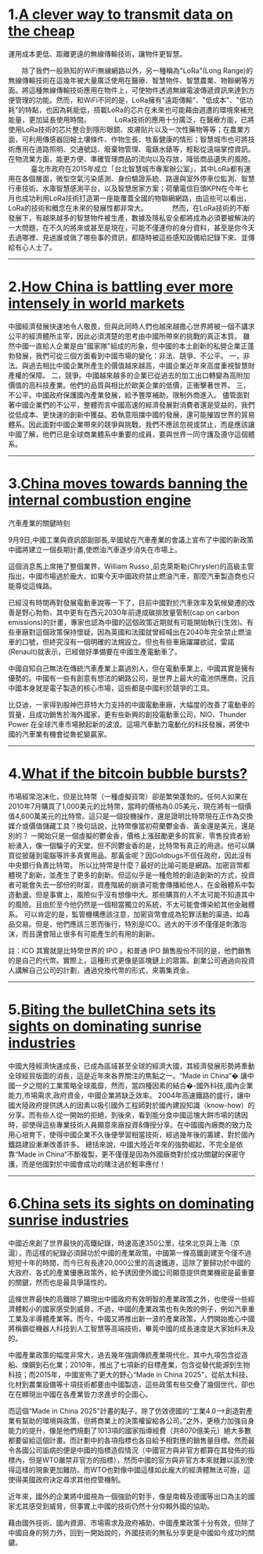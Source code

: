 # 1.[A clever way to transmit data on the cheap](https://www.economist.com/news/science-and-technology/21728866-long-range-frugal-new-chip-could-be-just-what-smart-city-needs-clever-way)

運用成本更低、距離更遠的無線傳輸技術，讓物件更智慧。

　　除了我們一般熟知的WiFi無線網路以外，另一種稱為"LoRa"(Long Range)的無線傳輸技術在這幾年被大量廣泛使用在醫療、智慧物件、智慧農業、物聯網等方面。將這種無線傳輸技術應用在物件上，可使物件透過無線電波傳遞資訊來達到方便管理的功能。然而，和WiFi不同的是，LoRa擁有"遠距傳輸"、"低成本"、"低功耗"的特點，也因為耗能低，搭載LoRa的芯片在未來也可能藉由週遭的環境來補充能量，更加延長使用時間。
　
　　LoRa技術的應用十分廣泛，在醫療方面，已將使用LoRa技術的芯片整合到隱形眼鏡、皮膚貼片以及一次性藥物等等；在農業方面，可利用傳感器回報土壤條件、作物生長、牲畜健康的情形；智慧城市也可將技術應用在道路照明、交通號誌、廢棄物管理、電錶水錶等，輕鬆從遠端掌控資訊。在物流業方面，能更方便、準確管理商品的流向以及存放，降低商品遺失的風險。
　
　　臺北市政府在2015年成立「台北智慧城市專案辦公室」，其中LoRa都有運用在各個層面，微型空氣污染感測、身份驗證系統、路邊與室外停車位監測、智慧行車技術、水庫智慧感測平台，以及智慧居家方案；荷蘭電信巨頭KPN在今年七月也成功利用LoRa技術打造第一座能覆蓋全國的物聯網網路，由這些可以看出，LoRa的技術和概念在未來的發展性都非常大。
　
　　然而，在LoRa技術的不斷發展下，有越來越多的智慧物件被生產，數據及隱私安全都將成為必須要被解決的一大問題，在不久的將來或甚至是現在，可能不僅連你的身分資料，甚至是你今天去過哪裡、見過誰或做了哪些事的資訊，都隨時被這些感知設備給記錄下來、並傳給有心人士了。

---
# 2.[How China is battling ever more intensely in world markets](https://www.economist.com/news/leaders/21729430-does-it-play-fair-how-china-battling-ever-more-intensely-world-markets)

中國經濟發展快速地令人敬畏，但與此同時人們也越來越擔心世界將被一個不講求公平的經濟體所主宰，因此必須清楚的思考由中國所帶來的挑戰的真正本質。
雖然中國一直給人企業是由"國家隊"組成的形象，但中國的本土創新的私營企業正蓬勃發展，我們可從三個方面看到中國市場的變化：非法、競爭、不公平。
一，非法。與過去相比中國企業所產生的價值越來越高，中國企業近年來高度重視智慧財產權的保障。
二，競爭。中國越來越多的企業已從過去的加工出口轉變為高附加價值的高科技產業。他們的品質與相比於歐美企業的低價，正衝擊著世界。
三，不公平。中國政府保護國內產業發展，給予豐厚補助，限制外商進入。
儘管面對著中國企業們的不公平，整體而言中國高速的經濟發展對消費者還是受益的，我們從低成本、更快速的創新中獲益。若執意阻擋中國的發展，還可能摧毀世界的貿易體系。因此面對中國企業帶來的競爭與挑戰，我們不應該忽視或禁止，而是應該讓中國了解，他們已是全球商業體系中重要的成員，要與世界一同守護及遵守這個體系。

---
# 3.[China moves towards banning the internal combustion engine](https://www.economist.com/news/business/21728980-its-government-developing-plan-phase-out-vehicles-powered-fossil-fuels-china-moves)

汽車產業的關鍵時刻

9月9日,中國工業與資訊部副部長,辛國斌在汽車產業的會議上宣布了中國的新政策
中國將建立一個長期計畫,使燃油汽車逐步消失在市場上。

這個消息馬上席捲了整個業界，William Russo ,前克萊斯勒(Chrysler)的高級主管指出，中國市場過於龐大，如果今天中國政府禁止燃油汽車，那麼汽車製造商也只能尊從這條路。

已經沒有時間再對發展電動車說等一下了，目前中國對於汽車效率及氣候變遷的改善是野心勃勃，其中更有在西元2030年前達成碳排放量管制(cap on carbon emissions)的計畫，專家也認為中國的這個政策近期就有可能開始執行(生效)。有些車廠對這個政策保持懷疑，因為英國和法國就曾經喊出在2040年完全禁止燃油車的口號，但終究沒有一個明確的法規設立。但也有些車廠躍躍欲試，雷諾(Renault)就表示，已經做好準備要在中國生產電動車了。

中國自知自己無法在傳統汽車產業上贏過別人，但在電動車業上，中國其實是擁有優勢的。中國有一些有創意有想法的網路公司，是世界上最大的電池供應商，況且中國本身就是電子製造的核心市場，這些都是中國利於競爭的工具。

比亞迪，一家得到股神巴菲特大力支持的中國電動車廠，大幅度的改善了電動車的質量，且成功銷售於海外國家，更有些新興的創投電動車公司，NIO、Thunder Power 在全球汽車市場掀起新的波浪。這場汽車動力電動化的科技發展，將使中國的汽車業有機會從魯蛇變贏家。

---
# 4.[What if the bitcoin bubble bursts?](https://www.economist.com/news/leaders/21722841-latest-frenzy-tulipmania-gold-rush-or-dotcom-boom-what-if-bitcoin-bubble)

市場經常泡沫化，但是比特幣（一種虛擬貨幣）卻是繁榮蓬勃的。任何人如果在2010年7月購買了1,000美元的比特幣，當時的價格為0.05美元，現在將有一個價值4,600萬美元的比特幣。這只是一個投機操作，還是證明比特幣現在正作為交換媒介或價值儲藏工具？換句話說，比特幣像當初荷蘭鬱金香、黃金還是美元，還是別的？
一開始只是一個虛擬的鬱金香，價格上漲鼓勵更多的買家，零售投資者紛紛湧入，像一個騙子的天堂。但不同鬱金香的是，比特幣有真正的用途。他可以購買從披薩到電腦等許多真實用品。那黃金呢？因Goldbugs不信任政府，因此沒有中央銀行負責比特幣。
所以比特幣是什麼？最好的比喻可能是網路。加密貨幣都體現了創新，並產生了更多的創新。但這似乎是一種危險的創造創新的方式，投資者可能會失去一部份的財富，資產階級的崩潰可能會傳播給他人，在金融體系中製造動盪。但是事實上，風險似乎沒有想像中大。那些購買的人不太可能不知道其中的風險。且由於至今他仍然是一個相當獨立的系統，不太可能會傳染給其他金融體系。
可以肯定的是，監管機構應該注意，加密貨幣會成為犯罪活動的渠道，如毒品交易。但是，他們應該三思而後行，特別是ICO。過大的干涉不僅僅是刺激泡沫，而且還會阻止很多有可能產生的有用的創新。

註：ICO 其實就是比特幣世界的 IPO 。和普通 IPO 銷售股份不同的是，他們銷售的是自己的代幣。實際上，這種形式更像是區塊鏈上的眾籌。創業公司通過向投資人講解自己公司的計劃，通過兌換代幣的形式，來籌集資金。

---
# 5.[Biting the bulletChina sets its sights on dominating sunrise industries](https://www.economist.com/news/finance-and-economics/21729442-its-record-industrial-policy-successes-patchy-china-sets-its-sights)

中國大陸經濟快速成長，已成為區域甚至全球的經濟大國，其經濟發展形勢將牽動全球經貿版圖的消長，這是近年來各界關注的焦點之一。“Made in China“� 讓中國一夕之間的工業策略全球風靡，然而，當四種因素的結合�-國外科技,國內企業能力,市場需求,政府資金，中國企業將缺乏效率。
2004年高速鐵路的盛行，讓中國大陸政府提供誘人的因素以吸引國外工程師對於國內建設知識（know-how）的分享。而有些人從一開始的拒絕，到後來，看到能分食中國這塊大餅市場的誘因時，卻使得這些專業技術人員願意來廠投資&傳授分享。在中國國內廠商的致力及用心培育下，使得中國企業不久後便學習相當技術，經過幾年後的籌建，對於國內鐵路建設漸漸改善許多。
總括來說，中國大陸近年來的強勢崛起，不完全是依靠“Made in China“不斷複製，更不僅僅是因為外國廠商對於成功關鍵的保密守護，而是他國對於中國會成功的賭注過於輕率應付！

---
# 6.[China sets its sights on dominating sunrise industries](https://www.economist.com/news/finance-and-economics/21729442-its-record-industrial-policy-successes-patchy-china-sets-its-sights)

中國近來創了世界最快的高鐵紀錄，時速高達350公里，往來北京與上海（京滬），而這樣的紀錄必須歸功於中國的產業政策。中國第一條高鐵創建至今僅不過短短十年的時間，而今已有長達20,000公里的高速鐵道，這除了要歸功於中國的大政府、各式的產業優惠政策外，給予誘因使外國公司願意提供商業機密是最重要的關鍵，然而也是最具爭議性的。

這條世界最快的高鐵除了顯現出中國政府有效明智的產業政策之外，也使得一些經濟體較小的國家感受到威脅，不過，中國的產業政策也有失敗的例子，例如汽車重工業及半導體產業等。而今，中國又將推出新一波的產業政策，人們開始擔心中國將稱霸從機器人科技到人工智慧等高端技術，畢竟中國的成長速度是大家始料未及的。

中國產業政策的幅度非常大，過去幾年強調傳統產業現代化，其中九項包含從造船、煉鋼到石化業；2010年，推出了七項新的目標產業，包含從替代能源到生物科技；而2015年，中國宣佈了更大的野心“Made in China 2025"，從航太科技、化材到農業設備等十項技術都要由中國製造，這些政策有些交疊了幾個世代，卻也在在顯現出中國在各產業皆力求進步的企圖心。

而這個“Made in China 2025"計畫的點子，除了仿效德國的“工業4.0-->創造對產業有幫助的環境與政策，但將商業上的決策權留給各公司。”之外，更極力加強自身能力的提升，像是他們規劃了1013項的國家指導經費（共8070億美元）絕大多數都要留給這個計畫。而計劃中的各項指標也各自給予相對應的銷售量目標。然而最令各國公司詬病的便是中國的指標造假情況（中國官方與非官方都算在其發佈的指標內，但是WTO嚴禁非官方的指標），然而中國的官方與非官方本來就難以區別使得這樣的現象更加難防。而WTO也對像中國這樣如此龐大的經濟體無法可施，這使得美國政府決定尋求其他控管機制。

近年來，國外的企業將中國視為一個強勁的對手，像是南韓及德國等出口為主的國家尤其感受到威脅，但事實上中國的技術仍然十分仰賴外國的協助。

藉由國外技術、國內資源、市場需求及政府補助，中國產業政策十分有效，但除了中國自身的努力外，回到一開始說的，外國技術的無私分享更是中國如今成功的關鍵。
